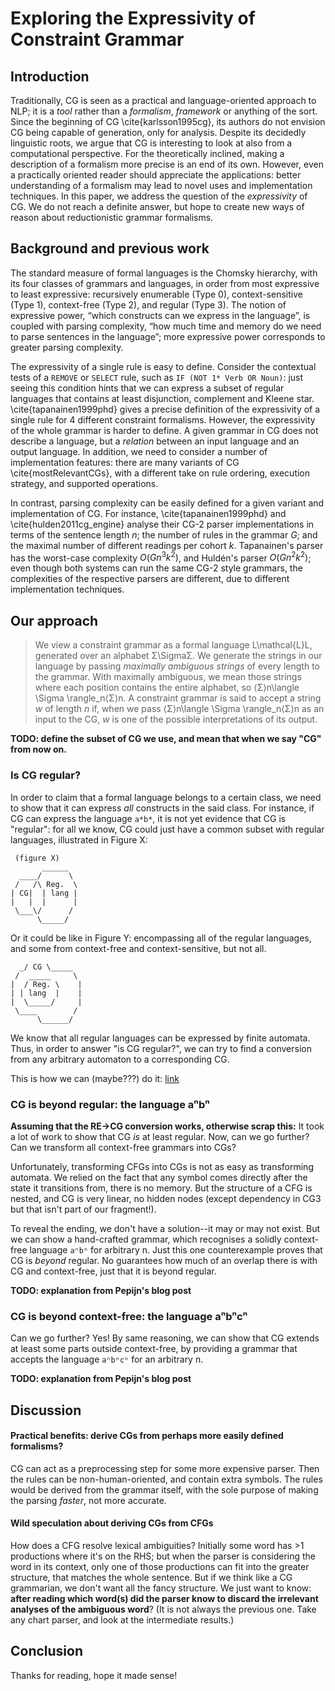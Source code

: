 # Exploring the Expressivity of Constraint Grammar

## Introduction

Traditionally, CG is seen as a practical and language-oriented approach to NLP; it is a *tool* rather than a *formalism*, *framework* or anything of the sort. Since the beginning of CG \cite{karlsson1995cg}, its authors do not envision CG being capable of generation, only for analysis. 
Despite its decidedly linguistic roots, we argue that CG is interesting to look at also from a computational perspective. For the theoretically inclined, making a description of a formalism more precise is an end of its own. However, even a practically oriented reader should appreciate the applications: better understanding of a formalism may lead to novel uses and implementation techniques.
In this paper, we address the question of the *expressivity* of CG. We do not reach a definite answer, but hope to create new ways of reason about reductionistic grammar formalisms.


## Background and previous work

The standard measure of formal languages is the Chomsky hierarchy, with its four
classes of grammars and languages, in order from most expressive to least expressive:
recursively enumerable (Type 0), context-sensitive (Type 1), context-free (Type 2), and
regular (Type 3).
The notion of expressive power, “which constructs can we express in the language”, is coupled with parsing complexity, “how much time and memory do we need to parse sentences in the language”; more expressive power corresponds to greater parsing complexity.

The expressivity of a single rule is easy to define. Consider the contextual tests of a `REMOVE` or `SELECT` rule, such as `IF (NOT 1* Verb OR Noun)`: just seeing this condition hints that we can express a subset of regular languages that contains at least disjunction, complement and Kleene star. \cite{tapanainen1999phd} gives a precise definition of the expressivity of a single rule for 4 different constraint formalisms. 
However, the expressivity of the whole grammar is harder to define. 
A given grammar in CG does not describe a language, but a *relation* between an input language and an output language.
In addition, we need to consider a number of implementation features: there are many
variants of CG \cite{mostRelevantCGs}, with a different take on rule ordering, execution strategy, and supported operations. 

In contrast, parsing complexity can be easily defined for a given variant and implementation of CG. For instance, \cite{tapanainen1999phd} and \cite{hulden2011cg_engine} analyse their CG-2 parser implementations 
in terms of the sentence length $n$; 
the number of rules in the grammar $G$; and the maximal number of different readings per cohort $k$. Tapanainen's parser has the worst-case complexity $O(Gn^3k^2)$, and Huldén's parser $O(Gn^2k^2)$;
even though both systems can run the same CG-2 style grammars, the complexities of the respective parsers are different, due to different implementation techniques. 




## Our approach

> We view a constraint grammar as a formal language L\mathcal{L}L, generated over an 
> alphabet Σ\SigmaΣ. We generate the strings in our language by passing 
> *maximally ambiguous strings* of every length to the grammar. 
> With maximally ambiguous, we mean  those strings where each position contains the 
> entire alphabet, so ⟨Σ⟩n\langle \Sigma \rangle_n⟨Σ⟩​n​​. 
> A constraint grammar is said to accept a string *w* of length *n* if, 
> when we pass ⟨Σ⟩n\langle \Sigma \rangle_n⟨Σ⟩​n​​ as an input to the CG,
> *w* is one of the possible interpretations of its output.

**TODO: define the subset of CG we use, and mean that when we say "CG" from now on.**


### Is CG regular?

In order to claim that a formal language belongs to a certain class, we need to show that it can express *all* constructs in the said class. For instance, if CG can express the language `a*b*`, it is not yet evidence that CG is "regular": for all we know, CG could just have a common subset with regular languages, illustrated in Figure X:

```
 (figure X)
       ______
  ____/      \
 /   /\ Reg.  \ 
| CG|  | lang |
|   |  |      |
 \___\/      /
      \_____/
```


Or it could be like in Figure Y: encompassing all of the regular languages, and some from context-free and context-sensitive, but not all.

``` ____
  _/ CG \_____
 /  _____     \
|  / Reg. \    |
| | lang  |    |
|  \_____/     |
 \____        / 
      \______/
```

We know that all regular languages can be expressed by finite automata. Thus, in order to answer "is CG regular?", we can try to find a conversion from any arbitrary automaton to a corresponding CG.

This is how we can (maybe???) do it: [link](https://github.com/inariksit/cgexp/blob/master/README.md)

### CG is beyond regular: the language aⁿbⁿ

**Assuming that the RE->CG conversion works, otherwise scrap this:** It took a lot of work to show that CG *is* at least regular. Now, can we go further? Can we transform all context-free grammars into CGs?

Unfortunately, transforming CFGs into CGs is not as easy as transforming automata. We relied on the fact that any symbol comes directly after the state it transitions from, there is no memory. But the structure of a CFG is nested, and CG is very linear, no hidden nodes (except dependency in CG3 but that isn't part of our fragment!).

To reveal the ending, we don't have a solution--it may or may not exist. But we can show a hand-crafted grammar, which recognises a solidly context-free language `aⁿbⁿ` for arbitrary n. Just this one counterexample proves that CG is *beyond* regular. No guarantees how much of an overlap there is with CG and context-free, just that it is beyond regular.

**TODO: explanation from Pepijn's blog post**

### CG is beyond context-free: the language aⁿbⁿcⁿ

Can we go further? Yes! By same reasoning, we can show that CG extends at least some parts outside context-free, by providing a grammar that accepts the language `aⁿbⁿcⁿ` for an arbitrary n.

**TODO: explanation from Pepijn's blog post**

## Discussion

#### Practical benefits: derive CGs from perhaps more easily defined formalisms?

CG can act as a preprocessing step for some more expensive parser. Then the rules can be non-human-oriented, and contain extra symbols. The rules would be derived from the grammar itself, with the sole purpose of making the parsing *faster*, not more accurate.

#### Wild speculation about deriving CGs from CFGs

How does a CFG resolve lexical ambiguities? Initially some word has >1 productions where it's on the RHS; but when the parser is considering the word in its context, only one of those productions can fit into the greater structure, that matches the whole sentence. 
But if we think like a CG grammarian, we don't want all the fancy structure. We just want to know: **after reading which word(s) did the parser know to discard the irrelevant analyses of the ambiguous word**? (It is not always the previous one. Take any chart parser, and look at the intermediate results.)

## Conclusion

Thanks for reading, hope it made sense!
